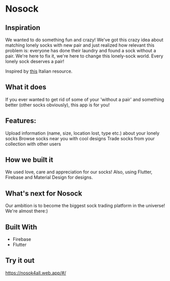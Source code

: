 # Nosock

## Inspiration
We wanted to do something fun and crazy! We've got this crazy idea about matching lonely socks with new pair and just realized how relevant this problem is: everyone has done their laundry and found a sock without a pair. We're here to fix it, we're here to change this lonely-sock world. Every lonely sock deserves a pair!

Inspired by [this](https://www.findyoursock.com/) Italian resource.

## What it does
If you ever wanted to get rid of some of your 'without a pair' and something better (other socks obviously), this app is for you!

## Features:
Upload information (name, size, location lost, type etc.) about your lonely socks
Browse socks near you with cool designs
Trade socks from your collection with other users

## How we built it
We used love, care and appreciation for our socks!
Also, using Flutter, Firebase and Material Design for designs.

## What's next for Nosock
Our ambition is to become the biggest sock trading platform in the universe! We're almost there:)

## Built With
* Firebase
* Flutter

## Try it out
 https://nosok4all.web.app/#/

